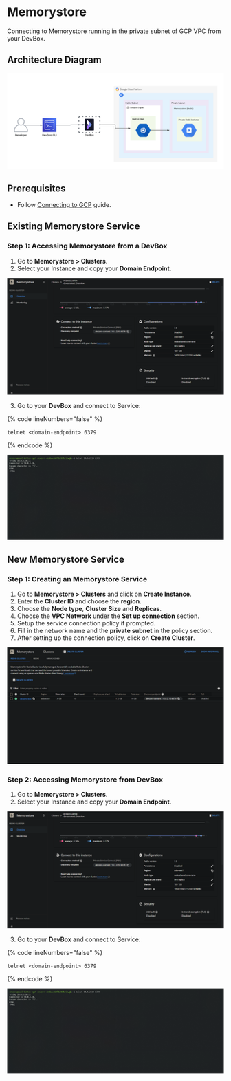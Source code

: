 # Memorystore

Connecting to Memorystore running in the private subnet of GCP VPC from your DevBox.

## Architecture Diagram

![GCP Memorystor Architecture](../../../.gitbook/assets/gcp-memorystore-architecture.png)

## Prerequisites

- Follow [Connecting to GCP](../../existing-network/connecting-to-gcp.md) guide.

## Existing Memorystore Service

### Step 1: Accessing Memorystore from a DevBox

1. Go to **Memorystore > Clusters**.
2. Select your Instance and copy your **Domain Endpoint**.

![image](../../../.gitbook/assets/gcp-memorystore-endpoint.png)

3. Go to your **DevBox** and connect to Service:

{% code lineNumbers="false" %}
```
telnet <domain-endpoint> 6379
```
{% endcode %}

![image](../../../.gitbook/assets/gcp-memorystore-access.png)

## New Memorystore Service

### Step 1: Creating an Memorystore Service

1. Go to **Memorystore > Clusters** and click on **Create Instance**.
2. Enter the **Cluster ID** and choose the **region**.
3. Choose the **Node type**, **Cluster Size** and **Replicas**.
4. Choose the **VPC Network** under the **Set up connection** section.
5. Setup the service connection policy if prompted.
6. Fill in the network name and the **private subnet** in the policy section.
7. After setting up the connection  policy, click on **Create Cluster**.

![image](../../../.gitbook/assets/gcp-memorystore-creation.png)

### Step 2: Accessing Memorystore from DevBox

1. Go to **Memorystore > Clusters**.
2. Select your Instance and copy your **Domain Endpoint**.

![image](../../../.gitbook/assets/gcp-memorystore-endpoint.png)

3. Go to your **DevBox** and connect to Service:

{% code lineNumbers="false" %}
```
telnet <domain-endpoint> 6379
```
{% endcode %}

![image](../../../.gitbook/assets/gcp-memorystore-access.png)
